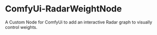 # ComfyUi-RadarWeightNode
A Custom Node for ComfyUi to add an interactive Radar graph to visually control weights.
